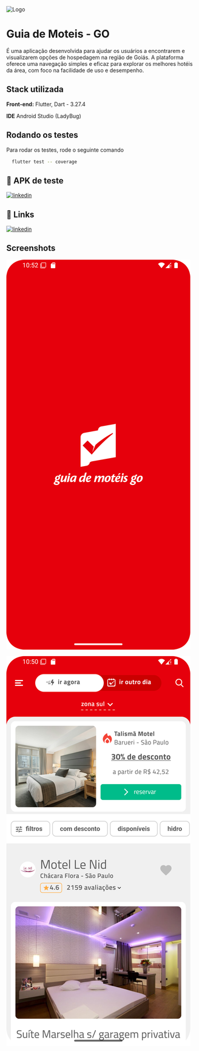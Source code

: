 
![Logo](https://play-lh.googleusercontent.com/r4qi347YJGUlOWDRJViHLQrgOB0lqszp8v0-Au2WTBTF7tVpmEbz_N7CEWVyQGqaPP4=w240-h480-rw)


# Guia de Moteis - GO

É uma aplicação desenvolvida para ajudar os usuários a encontrarem e visualizarem opções de hospedagem na região de Goiás. A plataforma oferece uma navegação simples e eficaz para explorar os melhores hotéis da área, com foco na facilidade de uso e desempenho.
## Stack utilizada

**Front-end:** Flutter, Dart - 3.27.4

**IDE** Android Studio (LadyBug)


## Rodando os testes

Para rodar os testes, rode o seguinte comando

```bash
  flutter test -- coverage
```


## 🔗 APK de teste

[![linkedin](https://img.shields.io/badge/android-.apk-34d399?style=for-the-badge&logo=linkedin&logoColor=white)](https://drive.google.com/file/d/1TCtBWiraFzyIJHI2DhxQ3Wpit48cRxpb/view?usp=sharing)


## 🔗 Links

[![linkedin](https://img.shields.io/badge/linkedin-0A66C2?style=for-the-badge&logo=linkedin&logoColor=white)](https://www.linkedin.com/in/vagnerwillian/)


## Screenshots

![App Screenshot](https://github.com/VagnerWillian/guia_hoteis_go/blob/main/screenshot_0.png?raw=true)

![App Screenshot](https://github.com/VagnerWillian/guia_hoteis_go/blob/main/screenshot_2.png?raw=true)

